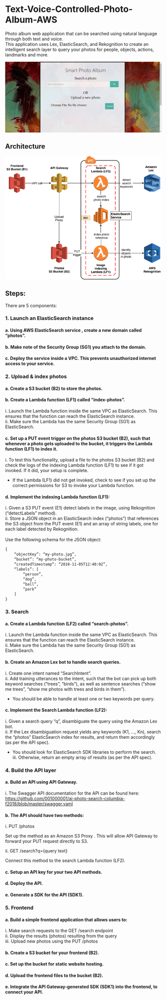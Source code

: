# Text-Voice-Controlled-Photo-Album-AWS
Photo album web application that can be searched using natural language through both text and voice.<br/>
This application uses Lex, ElasticSearch, and Rekognition to create an intelligent search layer to query your photos for people, objects, actions, landmarks and more.

![screenshot](Images/Screenshot.png)

## Architecture
![screenshot](Images/architecture.png)

## Steps:
There are 5 components:

### 1.	Launch an ElasticSearch instance 

#### a.	Using AWS ElasticSearch service , create a new domain called “photos”.<br/>

#### b.	Make note of the Security Group (SG1) you attach to the domain.<br/>

#### c.	Deploy the service inside a VPC. This prevents unauthorized internet access to your service.<br/>

### 2.	Upload & index photos

#### a.	Create a S3 bucket (B2) to store the photos.<br/>

#### b.	Create a Lambda function (LF1) called “index-photos”.<br/>
i.	Launch the Lambda function inside the same VPC as ElasticSearch. This ensures that the function can reach the ElasticSearch instance.<br/>
ii.	Make sure the Lambda has the same Security Group (SG1) as ElasticSearch.<br/>

#### c.	Set up a PUT event trigger  on the photos S3 bucket (B2), such that whenever a photo gets uploaded to the bucket, it triggers the Lambda function (LF1) to index it.<br/>
i.	To test this functionality, upload a file to the photos S3 bucket (B2) and check the logs of the indexing Lambda function (LF1) to see if it got invoked. If it did, your setup is complete.<br/>
* If the Lambda (LF1) did not get invoked, check to see if you set up the correct permissions  for S3 to invoke your Lambda function.<br/>

#### d.	Implement the indexing Lambda function (LF1):<br/>
i.	Given a S3 PUT event (E1) detect labels in the image, using Rekognition  (“detectLabels” method).<br/>
ii.	Store a JSON object in an ElasticSearch index (“photos”) that references the S3 object from the PUT event (E1) and an array of string labels, one for each label detected by Rekognition.<br/>
<br/>
Use the following schema for the JSON object:<br/>

```
{
	“objectKey”: “my-photo.jpg”,
	“bucket”: “my-photo-bucket”,
	“createdTimestamp”: “2018-11-05T12:40:02”,
	“labels”: [
		“person”,
		“dog”,
		“ball”,
		“park”
	]
}
```

### 3.	Search

#### a.	Create a Lambda function (LF2) called “search-photos”.
i.	Launch the Lambda function inside the same VPC as ElasticSearch. This ensures that the function can reach the ElasticSearch instance.<br/>
ii.	Make sure the Lambda has the same Security Group (SG1) as ElasticSearch.<br/>

#### b.	Create an Amazon Lex bot to handle search queries.
i.	Create one intent named “SearchIntent”.<br/>
ii.	Add training utterances to the intent, such that the bot can pick up both keyword searches (“trees”, “birds”), as well as sentence searches (“show me trees”, “show me photos with trees and birds in them”).<br/>
* You should be able to handle at least one or two keywords per query.<br/>

#### c.	Implement the Search Lambda function (LF2):
i.	Given a search query “q”, disambiguate the query using the Amazon Lex bot.<br/>
ii.	If the Lex disambiguation request yields any keywords (K1, …, Kn), search the “photos” ElasticSearch index for results, and return them accordingly (as per the API spec).<br/>
* You should look for ElasticSearch SDK libraries to perform the search.<br/>
iii.	Otherwise, return an empty array of results (as per the API spec).<br/>

### 4.	Build the API layer

#### a.	Build an API using API Gateway.
i.	The Swagger API documentation for the API can be found here:<br/>
https://github.com/001000001/ai-photo-search-columbia-f2018/blob/master/swagger.yaml

#### b.	The API should have two methods:
i.	PUT /photos<br/>

Set up the method as an Amazon S3 Proxy . This will allow API Gateway to forward your PUT request directly to S3.<br/>

ii.	GET /search?q={query text}<br/>

Connect this method to the search Lambda function (LF2).<br/>

#### c.	Setup an API key for your two API methods.

#### d.	Deploy the API.

#### e.	Generate a SDK for the API (SDK1).

### 5.	Frontend
#### a.	Build a simple frontend application that allows users to:
i.	Make search requests to the GET /search endpoint<br/>
ii.	Display the results (photos) resulting from the query<br/>
iii.	Upload new photos using the PUT /photos<br/>

#### b.	Create a S3 bucket for your frontend (B2).

#### c.	Set up the bucket for static website hosting.

#### d.	Upload the frontend files to the bucket (B2).

#### e.	Integrate the API Gateway-generated SDK (SDK1) into the frontend, to connect your API.
